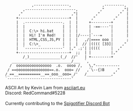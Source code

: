 ```
            ,----------------,              ,---------,
        ,-----------------------,          ,"        ,"|
      ,"                      ,"|        ,"        ,"  |
     +-----------------------+  |      ,"        ,"    |
     |  .-----------------.  |  |     +---------+      |
     |  |                 |  |  |     | -==----'|      |
     |  |  C:\> hi.bat    |  |  |     |         |      |
     |  |  Hi! I'm Red!   |  |  |/----|`---=    |      |
     |  |  HTML,CSS,JS,PY |  |  |   ,/|==== ooo |      ;
     |  |  C:\>_          |  |  |  // |(((( [33]|    ,"
     |  `-----------------'  |," .;'| |((((     |  ,"
     +-----------------------+  ;;  | |         |,"     
        /_)______________(_/  //'   | +---------+
   ___________________________/___  `,
  /  oooooooooooooooo  .o.  oooo /,   \,"-----------
 / ==ooooooooooooooo==.o.  ooo= //   ,`\--{)B     ,"
/_==__==========__==_ooo__ooo=_/'   /___________,"
`-----------------------------'
```
ASCII Art by Kevin Lam from [asciiart.eu](https://www.asciiart.eu)
<br/>
Discord: RedCommand#5228
<br/>
<br/>
Currently contributing to the [Spigotifier Discord Bot](https://github.com/Wonkers0/SpigotifierBot)
